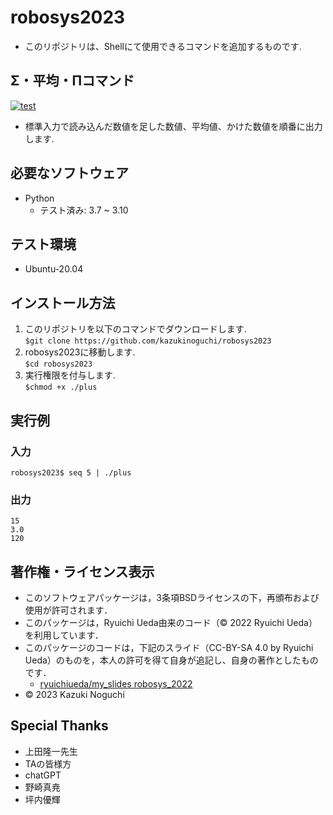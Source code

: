 # robosys2023
* このリポジトリは、Shellにて使用できるコマンドを追加するものです.

## Σ・平均・Πコマンド

[![test](https://github.com/kazukinoguchi/robosys2023/actions/workflows/test.yml/badge.svg)](https://github.com/kazukinoguchi/robosys2023/actions/workflows/test.yml)

* 標準入力で読み込んだ数値を足した数値、平均値、かけた数値を順番に出力します.

## 必要なソフトウェア
* Python
  * テスト済み: 3.7 ~ 3.10

## テスト環境
* Ubuntu-20.04

## インストール方法
1. このリポジトリを以下のコマンドでダウンロードします.  
`$git clone https://github.com/kazukinoguchi/robosys2023`
1. robosys2023に移動します.  
`$cd robosys2023`  
1. 実行権限を付与します.  
`$chmod +x ./plus`

## 実行例
### 入力
`robosys2023$ seq 5 | ./plus`
### 出力
`15`  
`3.0`  
`120`

## 著作権・ライセンス表示
* このソフトウェアパッケージは，3条項BSDライセンスの下，再頒布および使用が許可されます．
* このパッケージは，Ryuichi Ueda由来のコード（© 2022 Ryuichi Ueda）を利用しています．
* このパッケージのコードは，下記のスライド（CC-BY-SA 4.0 by Ryuichi Ueda）のものを，本人の許可を得て自身が追記し、自身の著作としたものです．
    * [ryuichiueda/my_slides robosys_2022](https://github.com/ryuichiueda/my_slides/tree/master/robosys_2022)
* © 2023 Kazuki Noguchi

## Special Thanks
* 上田隆一先生
* TAの皆様方
* chatGPT
* 野崎真尭
* 坪内優輝
